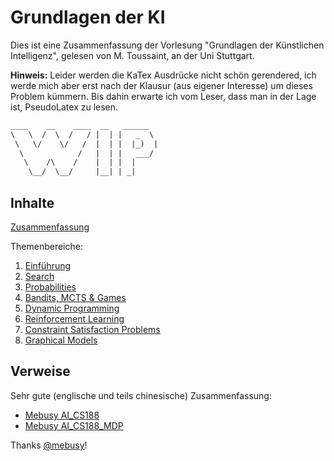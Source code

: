 # Grundlagen der KI

Dies ist eine Zusammenfassung der Vorlesung "Grundlagen der Künstlichen Intelligenz", gelesen von M. Toussaint, an der Uni Stuttgart.

**Hinweis:** Leider werden die KaTex Ausdrücke nicht schön gerendered, ich werde mich aber erst nach der Klausur (aus eigener Interesse) um dieses Problem kümmern. Bis dahin erwarte ich vom Leser, dass man in der Lage ist, PseudoLatex zu lesen.

```default
____    __    ____  __   ______
\   \  /  \  /   / |  | |   _  \
 \   \/    \/   /  |  | |  |_)  |
  \            /   |  | |   ___/
   \    /\    /    |  | |  |
    \__/  \__/     |__| | _|
```

## Inhalte

[Zusammenfassung](Inhalte/Zusammenfassung.md)

Themenbereiche:

1. [Einführung](Inhalte/Einfuehrung.md)
2. [Search](Inhalte/Search.md)
3. [Probabilities](Inhalte/Probabilities.md)
4. [Bandits, MCTS & Games](Inhalte/Bandits.md)
5. [Dynamic Programming](Inhalte/Dynamic.md)
6. [Reinforcement Learning](Inhalte/ReinforcementLearning.md)
7. [Constraint Satisfaction Problems](Inhalte/ConstraintSatisfaction.md)
8. [Graphical Models](Inhalte/GraphicalModels.md)

## Verweise

Sehr gute (englische und teils chinesische) Zusammenfassung:

- [Mebusy AI_CS188](https://github.com/mebusy/notes/blob/master/dev_notes/AI_CS188.md)
- [Mebusy AI_CS188_MDP](https://github.com/mebusy/notes/blob/master/dev_notes/AI_CS188_MDP.md)

Thanks [@mebusy](https://github.com/mebusy/)!
